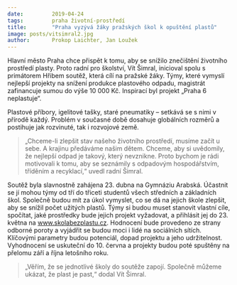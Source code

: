 ```yaml
---
date:         2019-04-24
tags:         praha životní-prostředí
title:        "Praha vyzývá žáky pražských škol k opuštění plastů"
image: posts/vitsimral2.jpg
author:       Prokop Laichter, Jan Loužek
---
```


Hlavní město Praha chce přispět k tomu, aby se snížilo znečištění životního prostředí plasty. Proto radní pro školství, Vít Šimral, inicioval spolu s primátorem Hřibem soutěž, která cílí na pražské žáky. Týmy, které vymyslí nejlepší projekty na snížení produkce plastového odpadu, magistrát zafinancuje sumou do výše 10 000 Kč. Inspirací byl projekt „Praha 6 neplastuje“.

Plastové příbory, igelitové tašky, staré pneumatiky – setkává se s nimi v přírodě každý. Problém v současné době dosahuje globálních rozměrů a postihuje jak rozvinuté, tak i rozvojové země. 

> „Chceme-li zlepšit stav našeho životního prostředí, musíme začít u sebe. A krajinu předáváme našim dětem. Chceme, aby si uvědomily, že nejlepší odpad je takový, který nevznikne. Proto bychom je rádi motivovali k tomu, aby se seznámily s odpadovým hospodářstvím, tříděním a recyklací,“ uvedl radní Šimral. 

Soutěž byla slavnostně zahájena 23. dubna na Gymnáziu Arabská. Účastnit se jí mohou týmy od tří do třiceti studentů všech středních a základních škol. Společně budou mít za úkol vymyslet, co se dá na jejich škole zlepšit, aby se snížil počet užitých plastů. Týmy si budou muset stanovit vlastní cíle, spočítat, jaké prostředky bude jejich projekt vyžadovat, a přihlásit jej do 23. května na www.skolabezplastu.cz. Hodnocení bude provedeno ze strany odborné poroty a vyjádřit se budou moci i lidé na sociálních sítích. Klíčovými parametry budou potenciál, dopad projektu a jeho udržitelnost. Vyhodnocení se uskuteční do 10. června a projekty budou poté spuštěny na přelomu září a října letošního roku.

> „Věřím, že se jednotlivé školy do soutěže zapojí. Společně můžeme ukázat, že plast je past,“ dodal Vít Šimral.
